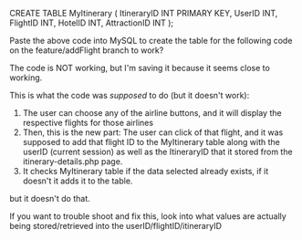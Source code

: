 CREATE TABLE MyItinerary (
ItineraryID INT PRIMARY KEY,
UserID INT,
FlightID INT,
HotelID INT,
AttractionID INT
);

Paste the above code into MySQL to create the table for the following code on the feature/addFlight branch to work?

The code is NOT working, but I'm saving it because it seems close to working.

This is what the code was _supposed_ to do (but it doesn't work):

1. The user can choose any of the airline buttons, and it will display the respective flights for those airlines
2. Then, this is the new part: The user can click of that flight, and it was supposed to add that flight ID to the MyItinerary table along with the userID (current session) as well as the ItineraryID that it stored from the itinerary-details.php page.
3. It checks MyItinerary table if the data selected already exists, if it doesn't it adds it to the table.

but it doesn't do that.

If you want to trouble shoot and fix this, look into what values are actually being stored/retrieved into the userID/flightID/itineraryID
